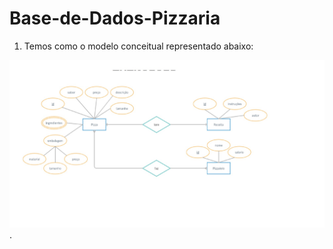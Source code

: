 # Base-de-Dados-Pizzaria

1) Temos como o modelo conceitual representado abaixo:

![Pizzaria.jpg](Pizzaria.jpg).
